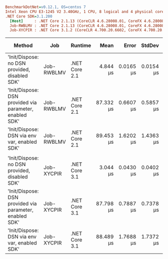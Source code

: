 ``` ini

BenchmarkDotNet=v0.12.1, OS=centos 7
Intel Xeon CPU E3-1245 V2 3.40GHz, 1 CPU, 8 logical and 4 physical cores
.NET Core SDK=3.1.200
  [Host]     : .NET Core 2.1.13 (CoreCLR 4.6.28008.01, CoreFX 4.6.28008.01), X64 RyuJIT
  Job-RWBLMV : .NET Core 2.1.13 (CoreCLR 4.6.28008.01, CoreFX 4.6.28008.01), X64 RyuJIT
  Job-XYCPIR : .NET Core 3.1.2 (CoreCLR 4.700.20.6602, CoreFX 4.700.20.6702), X64 RyuJIT


```
|                                                  Method |        Job |       Runtime |      Mean |     Error |    StdDev | Ratio | RatioSD |  Gen 0 |  Gen 1 | Gen 2 | Allocated |
|-------------------------------------------------------- |----------- |-------------- |----------:|----------:|----------:|------:|--------:|-------:|-------:|------:|----------:|
|           &#39;Init/Dispose: no DSN provided, disabled SDK&#39; | Job-RWBLMV | .NET Core 2.1 |  4.844 μs | 0.0165 μs | 0.0154 μs |  1.00 |    0.00 | 0.0992 |      - |     - |     440 B |
| &#39;Init/Dispose: DSN provided via parameter, enabled SDK&#39; | Job-RWBLMV | .NET Core 2.1 | 87.332 μs | 0.6607 μs | 0.5857 μs | 18.03 |    0.14 | 2.0752 | 0.2441 |     - |    8190 B |
|            &#39;Init/Dispose: DSN via env var, enabled SDK&#39; | Job-RWBLMV | .NET Core 2.1 | 89.453 μs | 1.6202 μs | 1.4363 μs | 18.47 |    0.28 | 2.0752 | 0.2441 |     - |    8191 B |
|                                                         |            |               |           |           |           |       |         |        |        |       |           |
|           &#39;Init/Dispose: no DSN provided, disabled SDK&#39; | Job-XYCPIR | .NET Core 3.1 |  3.044 μs | 0.0430 μs | 0.0402 μs |  1.00 |    0.00 | 0.0687 |      - |     - |     288 B |
| &#39;Init/Dispose: DSN provided via parameter, enabled SDK&#39; | Job-XYCPIR | .NET Core 3.1 | 87.798 μs | 0.7887 μs | 0.7378 μs | 28.84 |    0.49 | 2.0752 | 0.2441 |     - |    9073 B |
|            &#39;Init/Dispose: DSN via env var, enabled SDK&#39; | Job-XYCPIR | .NET Core 3.1 | 88.489 μs | 1.7688 μs | 1.7372 μs | 29.08 |    0.77 | 2.0752 | 0.2441 |     - |    9044 B |

